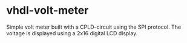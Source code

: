 # vhdl-volt-meter
Simple volt meter built with a CPLD-circuit using the SPI protocol. The voltage is displayed using a 2x16 digital LCD display.
